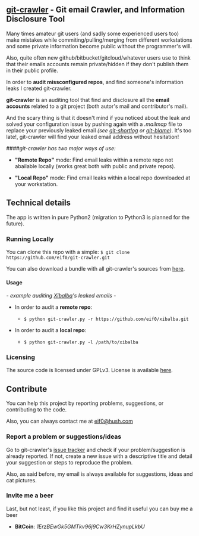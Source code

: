 ## [git-crawler](https://github.com/eif0/git-crawler/) - Git email Crawler, and Information Disclosure Tool

Many times amateur git users (and sadly some experienced users too) make mistakes while commiting/pulling/merging from different workstations and some private information become public without the programmer's will.

Also, quite often new github/bitbucket/gitcloud/whatever users use to think that their emails accounts remain private/hidden if they don't publish them in their public profile.

In order to __audit missconfigured repos__, and find someone's information leaks I created git-crawler.

__git-crawler__ is an auditing tool that find and disclosure all the __email accounts__ related to a git project (both autor's mail and contributor's mail).

And the scary thing is that it doesn't mind if you noticed about the leak and solved your configuration issue by pushing again with a _.mailmap_ file to replace your previously leaked email _(see [git-shortlog](http://git-scm.com/docs/git-shortlog) or [git-blame](http://git-scm.com/docs/git-blame))_. It's too late!, git-crawler will find your leaked email address without hesitation!


####_git-crawler has two major ways of use:_
* __"Remote Repo"__ mode: Find email leaks within a remote repo not abailable locally (works great both with public and private repos).

* __"Local Repo"__ mode: Find email leaks within a local repo downloaded at your workstation.


## Technical details

The app is written in pure Python2 (migration to Python3 is planned for the future). 


### Running Locally

You can clone this repo with a simple:
``$ git clone https://github.com/eif0/git-crawler.git``

You can also download a bundle with all git-crawler's sources from [here](https://github.com/eif0/git-crawler/archive/master.zip).


#### Usage

_- example auditing [Xibalba](https://github.com/eif0/xibalba)'s leaked emails -_

* In order to audit a __remote repo__:
	* ``$ python git-crawler.py -r https://github.com/eif0/xibalba.git``

* In order to audit a __local repo__:
	* ``$ python git-crawler.py -l /path/to/xibalba`` 


### Licensing

The source code is licensed under GPLv3. License is available [here](/LICENSE).

## Contribute

You can help this project by reporting problems, suggestions, or contributing to the code.

Also, you can always contact me at eif0@hush.com

### Report a problem or suggestions/ideas

Go to git-crawler's [issue tracker](https://github.com/eif0/git-crawler/issues) and check if your problem/suggestion is already reported. If not, create a new issue with a descriptive title and detail your suggestion or steps to reproduce the problem.

Also, as said before, my email is always available for suggestions, ideas and cat pictures.

### Invite me a beer

Last, but not least, if you like this project and find it useful you can buy me a beer

* __BitCoin__: _1ErzBEwGk5GMTkv96j9Cw3KrHZynupLkbU_
